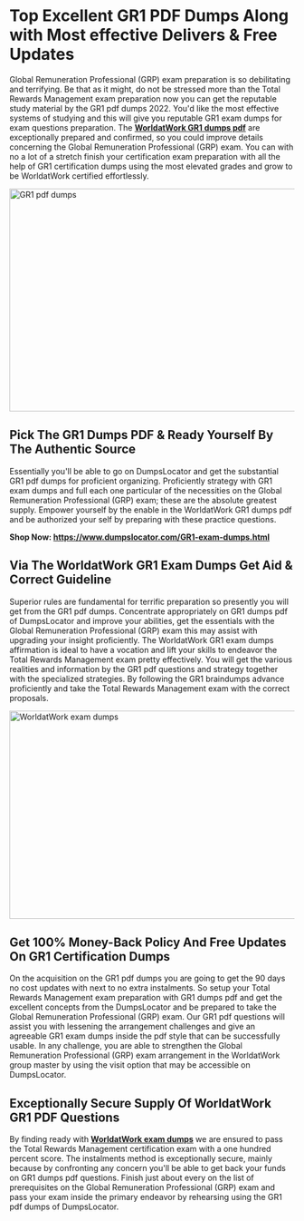 <h1><strong>Top Excellent GR1 PDF Dumps Along with Most effective Delivers &amp; Free Updates</strong></h1>
<p>Global Remuneration Professional (GRP) exam preparation is so debilitating and terrifying. Be that as it might, do not be stressed more than the Total Rewards Management exam preparation now you can get the reputable study material by the GR1 pdf dumps 2022. You'd like the most effective systems of studying and this will give you reputable GR1 exam dumps for exam questions preparation. The <strong><a href="https://www.dumpslocator.com/GR1-exam-dumps.html">WorldatWork GR1 dumps pdf</a></strong> are exceptionally prepared and confirmed, so you could improve details concerning the Global Remuneration Professional (GRP) exam. You can with no a lot of a stretch finish your certification exam preparation with all the help of GR1 certification dumps using the most elevated grades and grow to be WorldatWork certified effortlessly.</p>
<p><img src="https://i.ibb.co/SKhFh8d/Pastel-Purple-Computer-UI-Class-Syllabus-Education-Presentation.png" alt="GR1 pdf dumps" width="700" height="393" /></p>
<h2><strong>Pick The GR1 Dumps PDF &amp; Ready Yourself By The Authentic Source</strong></h2>
<p>Essentially you'll be able to go on DumpsLocator and get the substantial GR1 pdf dumps for proficient organizing. Proficiently strategy with GR1 exam dumps and full each one particular of the necessities on the Global Remuneration Professional (GRP) exam; these are the absolute greatest supply. Empower yourself by the enable in the WorldatWork GR1 dumps pdf and be authorized your self by preparing with these practice questions.</p>
<p><strong>Shop Now: <a href="https://www.dumpslocator.com/GR1-exam-dumps.html">https://www.dumpslocator.com/GR1-exam-dumps.html</a></strong></p>
<h2><strong>Via The WorldatWork GR1 Exam Dumps Get Aid &amp; Correct Guideline</strong></h2>
<p>Superior rules are fundamental for terrific preparation so presently you will get from the GR1 pdf dumps. Concentrate appropriately on GR1 dumps pdf of DumpsLocator and improve your abilities, get the essentials with the Global Remuneration Professional (GRP) exam this may assist with upgrading your insight proficiently. The WorldatWork GR1 exam dumps affirmation is ideal to have a vocation and lift your skills to endeavor the Total Rewards Management exam pretty effectively. You will get the various realities and information by the GR1 pdf questions and strategy together with the specialized strategies. By following the GR1 braindumps advance proficiently and take the Total Rewards Management exam with the correct proposals.</p>
<p><a href="https://www.dumpslocator.com/GR1-exam-dumps.html"><img src="https://i.ibb.co/NtZbgjG/Blue-and-White-Medical-Dental-Clinic-Facebook-Ad.png" alt="WorldatWork exam dumps" width="700" height="367" /></a></p>
<h2><strong>Get 100% Money-Back Policy And Free Updates On GR1 Certification Dumps</strong></h2>
<p>On the acquisition on the GR1 pdf dumps you are going to get the 90 days no cost updates with next to no extra instalments. So setup your Total Rewards Management exam preparation with GR1 dumps pdf and get the excellent concepts from the DumpsLocator and be prepared to take the Global Remuneration Professional (GRP) exam. Our GR1 pdf questions will assist you with lessening the arrangement challenges and give an agreeable GR1 exam dumps inside the pdf style that can be successfully usable. In any challenge, you are able to strengthen the Global Remuneration Professional (GRP) exam arrangement in the WorldatWork group master by using the visit option that may be accessible on DumpsLocator.</p>
<h2><strong>Exceptionally Secure Supply Of WorldatWork GR1 PDF Questions</strong></h2>
<p>By finding ready with <strong><a href="https://www.dumpslocator.com/worldatwork-exams.html">WorldatWork exam dumps</a></strong> we are ensured to pass the Total Rewards Management certification exam with a one hundred percent score. The instalments method is exceptionally secure, mainly because by confronting any concern you'll be able to get back your funds on GR1 dumps pdf questions. Finish just about every on the list of prerequisites on the Global Remuneration Professional (GRP) exam and pass your exam inside the primary endeavor by rehearsing using the GR1 pdf dumps of DumpsLocator.</p>
